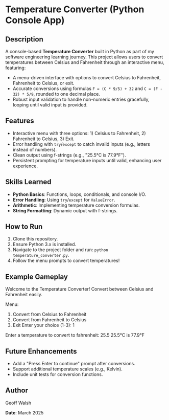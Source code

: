# Temperature Converter (Python Console App)

## Description

A console-based **Temperature Converter** built in Python as part of my software engineering learning journey. This project allows users to convert temperatures between Celsius and Fahrenheit through an interactive menu, featuring:

- A menu-driven interface with options to convert Celsius to Fahrenheit, Fahrenheit to Celsius, or exit.
- Accurate conversions using formulas `F = (C * 9/5) + 32` and `C = (F - 32) * 5/9`, rounded to one decimal place.
- Robust input validation to handle non-numeric entries gracefully, looping until valid input is provided.

## Features

- Interactive menu with three options: 1) Celsius to Fahrenheit, 2) Fahrenheit to Celsius, 3) Exit.
- Error handling with `try`/`except` to catch invalid inputs (e.g., letters instead of numbers).
- Clean output using f-strings (e.g., "25.5°C is 77.9°F").
- Persistent prompting for temperature inputs until valid, enhancing user experience.

## Skills Learned

- **Python Basics**: Functions, loops, conditionals, and console I/O.
- **Error Handling**: Using `try`/`except` for `ValueError`.
- **Arithmetic**: Implementing temperature conversion formulas.
- **String Formatting**: Dynamic output with f-strings.

## How to Run

1. Clone this repository.
2. Ensure Python 3.x is installed.
3. Navigate to the project folder and run: `python temperature_converter.py`.
4. Follow the menu prompts to convert temperatures!

## Example Gameplay

Welcome to the Temperature Converter!
Convert between Celsius and Fahrenheit easily.

Menu:

1. Convert from Celsius to Fahrenheit
2. Convert from Fahrenheit to Celsius
3. Exit
   Enter your choice (1-3): 1

Enter a temperature to convert to fahrenheit: 25.5
25.5°C is 77.9°F

## Future Enhancements

- Add a "Press Enter to continue" prompt after conversions.
- Support additional temperature scales (e.g., Kelvin).
- Include unit tests for conversion functions.

## Author

Geoff Walsh

**Date**: March 2025
